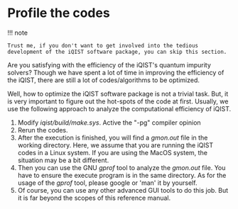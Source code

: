 # Profile the codes

!!! note

    Trust me, if you don't want to get involved into the tedious development of the iQIST software package, you can skip this section.

Are you satisfying with the efficiency of the iQIST's quantum impurity solvers? Though we have spent a lot of time in improving the efficiency of the iQIST, there are still a lot of codes/algorithms to be optimized.

Well, how to optimize the iQIST software package is not a trivial task. But, it is very important to figure out the hot-spots of the code at first. Usually, we use the following approach to analyze the computational efficiency of iQIST.

1. Modify *iqist/build/make.sys*. Active the "-pg" compiler opinion
2. Rerun the codes.
3. After the execution is finished, you will find a *gmon.out* file in the working directory. Here, we assume that you are running the iQIST codes in a Linux system. If you are using the MacOS system, the situation may be a bit different.
4. Then you can use the GNU *gprof* tool to analyze the *gmon.out* file. You have to ensure the execute program is in the same directory. As for the usage of the *gprof* tool, please google or 'man' it by yourself.
5. Of course, you can use any other advanced GUI tools to do this job. But it is far beyond the scopes of this reference manual.
